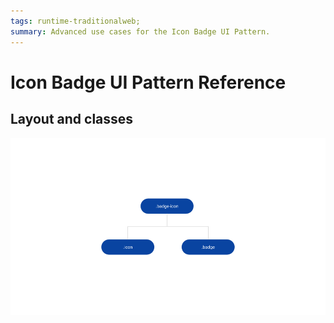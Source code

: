 ```yaml
---
tags: runtime-traditionalweb; 
summary: Advanced use cases for the Icon Badge UI Pattern.
---
```


# Icon Badge UI Pattern Reference

## Layout and classes

![](<images/iconbadge-image-2.png?width=650>)
